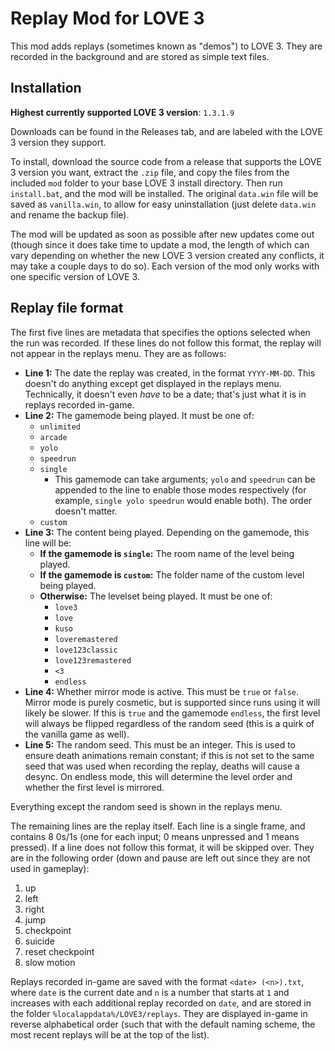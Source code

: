 # Replay Mod for LOVE 3

This mod adds replays (sometimes known as "demos") to LOVE 3. They are recorded in the background and are stored as simple text files.

## Installation

**Highest currently supported LOVE 3 version**: `1.3.1.9`

Downloads can be found in the Releases tab, and are labeled with the LOVE 3 version they support.


To install, download the source code from a release that supports the LOVE 3 version you want, extract the `.zip` file, and copy the files from the included `mod` folder to your base LOVE 3 install directory. Then run `install.bat`, and the mod will be installed. The original `data.win` file will be saved as `vanilla.win`, to allow for easy uninstallation (just delete `data.win` and rename the backup file).

The mod will be updated as soon as possible after new updates come out (though since it does take time to update a mod, the length of which can vary depending on whether the new LOVE 3 version created any conflicts, it may take a couple days to do so). Each version of the mod only works with one specific version of LOVE 3.

## Replay file format

The first five lines are metadata that specifies the options selected when the run was recorded. If these lines do not follow this format, the replay will not appear in the replays menu. They are as follows:

- **Line 1:** The date the replay was created, in the format `YYYY-MM-DD`. This doesn't do anything except get displayed in the replays menu. Technically, it doesn't even *have* to be a date; that's just what it is in replays recorded in-game.
- **Line 2:** The gamemode being played. It must be one of:
    - `unlimited`
    - `arcade`
    - `yolo`
    - `speedrun`
    - `single`
        - This gamemode can take arguments; `yolo` and `speedrun` can be appended to the line to enable those modes respectively (for example, `single yolo speedrun` would enable both). The order doesn't matter.
    - `custom`
- **Line 3:** The content being played. Depending on the gamemode, this line will be:
    - **If the gamemode is `single`:** The room name of the level being played.
    - **If the gamemode is `custom`:** The folder name of the custom level being played.
    - **Otherwise:** The levelset being played. It must be one of:
        - `love3`
        - `love`
        - `kuso`
        - `loveremastered`
        - `love123classic`
        - `love123remastered`
        - `<3`
        - `endless`
- **Line 4:** Whether mirror mode is active. This must be `true` or `false`. Mirror mode is purely cosmetic, but is supported since runs using it will likely be slower. If this is `true` and the gamemode `endless`, the first level will always be flipped regardless of the random seed (this is a quirk of the vanilla game as well).
- **Line 5:** The random seed. This must be an integer. This is used to ensure death animations remain constant; if this is not set to the same seed that was used when recording the replay, deaths will cause a desync. On endless mode, this will determine the level order and whether the first level is mirrored.

Everything except the random seed is shown in the replays menu.

The remaining lines are the replay itself. Each line is a single frame, and contains 8 0s/1s (one for each input; 0 means unpressed and 1 means pressed). If a line does not follow this format, it will be skipped over. They are in the following order (down and pause are left out since they are not used in gameplay):

1. up
2. left
3. right
4. jump
5. checkpoint
6. suicide
7. reset checkpoint
8. slow motion

Replays recorded in-game are saved with the format `<date> (<n>).txt`, where `date` is the current date and `n` is a number that starts at `1` and increases with each additional replay recorded on `date`, and are stored in the folder `%localappdata%/LOVE3/replays`. They are displayed in-game in reverse alphabetical order (such that with the default naming scheme, the most recent replays will be at the top of the list).
